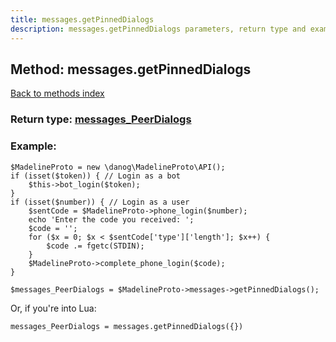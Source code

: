 ```yaml
---
title: messages.getPinnedDialogs
description: messages.getPinnedDialogs parameters, return type and example
---
```

## Method: messages.getPinnedDialogs  
[Back to methods index](index.md)




### Return type: [messages\_PeerDialogs](../types/messages_PeerDialogs.md)

### Example:


```
$MadelineProto = new \danog\MadelineProto\API();
if (isset($token)) { // Login as a bot
    $this->bot_login($token);
}
if (isset($number)) { // Login as a user
    $sentCode = $MadelineProto->phone_login($number);
    echo 'Enter the code you received: ';
    $code = '';
    for ($x = 0; $x < $sentCode['type']['length']; $x++) {
        $code .= fgetc(STDIN);
    }
    $MadelineProto->complete_phone_login($code);
}

$messages_PeerDialogs = $MadelineProto->messages->getPinnedDialogs();
```

Or, if you're into Lua:

```
messages_PeerDialogs = messages.getPinnedDialogs({})
```

